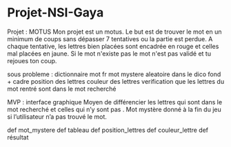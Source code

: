 # Projet-NSI-Gaya

Projet : MOTUS
Mon projet est un motus. Le but est de trouver le mot en un minimum de coups sans dépasser 7 tentatives ou la partie est perdue. A chaque tentative, les lettres bien placées sont encadrée en rouge et celles mal placées en jaune. Si le mot n'existe pas le mot n'est pas validé et tu rejoues ton coup.

sous probleme : dictionnaire mot fr
                mot mystere aleatoire dans le dico
                fond + cadre
                position des lettres
                couleur des lettres
                verification que les lettres du mot rentré sont dans le mot recherché 

MVP : interface graphique 
           Moyen de différencier les lettres qui sont dans le mot recherché et celles qui n’y sont pas . Mot mystère donné à la fin du jeu si l’utilisateur n’a pas trouvé le mot.

def mot_mystere
def tableau
def position_lettres
def couleur_lettre
def résultat
                
                
                
                
                

